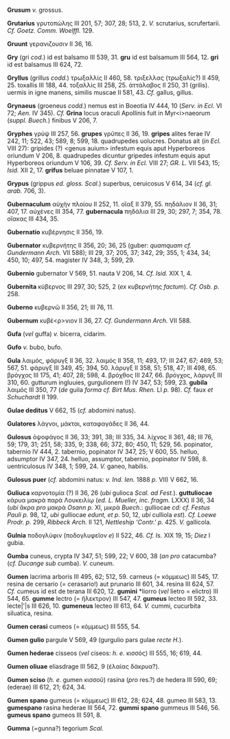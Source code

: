 **Grusum** *v.* grossus.

**Grutarius** γρυτοπώλης III 201, 57; 307, 28; 513, 2. *V.* scrutarius,
scrufertarii. *Cf. Goetz. Comm. Woelffl.* 129.

**Gruunt** γερανιζουσιν II 36, 16.

**Gry** (gri *cod.*) id est balsamo III 539, 31. **gru** id est balsamum
III 564, 12. **gri** id est balsamus III 624, 72.

**Gryllus** (grillus *codd.*) τρωξαλλίς II 460, 58. τριξελλας
(τρωξαλίς?) II 459, 25. toxallis III 188, 44. τοξαλλίς III 258, 25.
ἀττάλαβος II 250, 31 (grilis). uermis in igne manens, similis muscae II
581, 43. *Cf.* gallus, gillus.

**Grynaeus** (groeneus *codd.*) nemus est in Boeotia IV 444, 10 (*Serv.
in Ecl.* VI 72; *Aen.* IV 345). *Cf.* **Grina** locus oraculi Apollinis
fuit in Myr\<i\>naeorum (*suppl. Buech.*) finibus V 206, 7.

**Gryphes** γρύψ III 257, 56. **grupes** γρῦπες II 36, 19. **gripes**
alites ferae IV 242, 11; 522, 43; 589, 8; 599, 18. quadrupedes uolucres.
Donatus ait (*in Ecl.* VIII 27): gripides (?) \<genus auium\> infestum
equis aput Hyperboreos oriundum V 206, 8. quadrupedes dicuntur gripedes
infestum equis aput Hyperboreos oriundum V 106, 39. *Cf. Serv. in Ecl.*
VIII 27; *GR. L.* VII 543, 15; *Isid.* XII 2, 17. **grifus** beluae
pinnatae V 107, 1.

**Grypus** (grippus *ed. gloss. Scal.*) superbus, ceruicosus V 614, 34
(*cf. gl. arab.* 706, 3).

**Gubernaculum** αὐχὴν πλοίου II 252, 11. οἴαξ II 379, 55. πηδάλιον II
36, 31; 407, 17. αὐχένες III 354, 77. **gubernacula** πηδάλια III 29,
30; 297, 7; 354, 78. οἴακας III 434, 35.

**Gubernatio** κυβέρνησις II 356, 19.

**Gubernator** κυβερνήτης II 356, 20; 36, 25 (guber: *quamquam cf.
Gundermann Arch.* VII 588); III 29, 37; 205, 37; 342, 29; 355, 1; 434,
34; 450, 10; 497, 54. magister IV 348, 3; 599, 29.

**Gubernio** gubernator V 569, 51. nauta V 206, 14. *Cf. Isid.* XIX 1,
4.

**Gubernita** κύβερνος III 297, 30; 525, 2 (*ex* κυβερνήτης *factum*).
*Cf. Osb. p.* 258.

**Guberno** κυβερνῶ II 356, 21; III 76, 11.

**Gubernum** κυβέ\<ρ\>νιον II 36, 27. *Cf. Gundermann Arch.* VII 588.

**Gufa** (*vel* guffa) *v.* bicerra, cidarim.

**Gufo** *v.* bubo, bufo.

**Gula** λαιμός, φάρυγξ II 36, 32. λαιμός II 358, 11; 493, 17; III 247,
67; 469, 53; 567, 51. φάρυγξ III 349, 45; 394, 50. λάρυγξ II 358, 51;
518, 47; III 498, 65. βρόγχος III 175, 41; 407, 28; 598, 4. βρόχθος III
247, 66. βρόγ­χος, λάρυγξ III 310, 60. gutturum ingluuies, gurgulionem
(!) IV 347, 53; 599, 23. **gubila** λαιμός III 350, 77 (*de* guila
*forma cf. Birt Mus. Rhen.* LI *p.* 98). *Cf.* faux *et Schuchardt* II
199.

**Gulae deditus** V 662, 15 (*cf.* abdomini natus).

**Gulatores** λάγνοι, μάκται, καταφαγάδες II 36, 44.

**Gulosus** ὀψοφάγος II 36, 33; 391, 38; III 335, 34. λίχνος II 361, 48;
III 76, 59; 179, 31; 251, 58; 335, 9; 338, 66; 372, 80; 450, 11; 529,
56. popinator, tabernio IV 444, 2. tabernio, popinator IV 347, 25; V
600, 55. helluo, adsumptor IV 347, 24. helluo, assumptor, tabernio,
popinator IV 598, 8. uentriculosus IV 348, 1; 599, 24. *V.* ganeo,
habilis.

**Gulosus puer** (*cf.* abdomini natus: *v. Ind. Ien.* 1888 *p.* VII)
V 662, 16.

**Guliuca** καρνοτομία (?) II 36, 26 (*ubi* gulioca *Scal. ad Fest.*).
**guttuliocae** κάρυα μακρὰ παρὰ Λουκειλίῳ (*ed. L. Mueller, inc.
fragm.* LXXX) II 36, 34 (*ubi* ἄκρα *pro* μακρὰ *Osann p.* XI, μικρά
*Buech.*: gulliocae *cd: cf. Festus Pauli p.* 98, 12, *ubi* gulliocae
*edunt, et p.* 50, 12, *ubi* culliola *est*). *Cf. Loewe Prodr. p.* 299,
*Ribbeck Arch.* II 121, *Nettleship 'Contr.' p.* 425. *V.* gallicola.

**Gulnia** ποδογλύφιν (ποδογλυφεῖον *e*) II 522, 46. *Cf. Is.* XIX 19,
15; *Diez* I gubia.

**Gumba** cuneus, crypta IV 347, 51; 599, 22; V 600, 38 (*an pro*
catacumba? (*cf. Ducange sub* cumba). *V.* cuneum.

**Gumen** lacrima arboris III 495, 62; 512, 59. carneus (= κόμμεως) III
545, 17. resina de cersario (= cerasario!) aut prunario III 601, 34.
resina III 624, 57. *Cf.* cumeus id est de terana III 620, 12.
**gumini** \*liorro (*vel* lietro = elictro) III 544, 65. **gumme**
lectro (= ἤλεκτρον) III 547, 47. **gumeus** lecteo III 592, 33.
lecte|'|s III 626, 10. **gumeneus** lecteo III 613, 64. *V.* cummi,
cucurbita siluatica, resina.

**Gumen cerasi** cumeos (= κόμμεως) III 555, 54.

**Gumen gulio** pargule V 569, 49 (gur­gulio pars gulae *recte H.*).

**Gumen hederae** cisseos (*vel* ciseos: *h. e.* κισσός) III 555, 16;
619, 44.

**Gumen oliuae** eliasdrage III 562, 9 (ἐλαίας δάκρυα?).

**Gumen sciso** (*h. e.* gumen κισσοῦ) rasina (*pro* res.?) de hedera
III 590, 69; (ederae) III 612, 21; 624, 34.

**Gumen spano** gumeus (= κόμμεως) III 612, 28; 624, 48. gumeo III 583,
13. **gumespano** rasina hederae III 564, 72. **gummi spano** gummeus
III 546, 56. **gumeus spano** gumeos III 591, 8.

**Gumma** (=gunna?) tegorium *Scal.*
